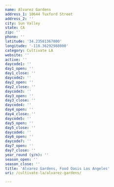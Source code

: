 ```yaml
---
name: Alvarez Gardens
address_1: 10644 Tuxford Street
address_2: ''
city: Sun Valley
state: CA
zip: ''
phone: ''
latitude: '34.23581367000'
longitude: '-118.36292988000'
category: Cultivate LA
website: ''
active: ''
daycode1: ''
day1_open: ''
day1_close: ''
daycode2: ''
day2_open: ''
day2_close: ''
daycode3: ''
day3_open: ''
day3_close: ''
daycode4: ''
day4_open: ''
day4_close: ''
daycode5: ''
day5_open: ''
day5_close: ''
daycode6: ''
day6_open: ''
daycode7: ''
day7_open: ''
day7_close: ''
year_round (y/n): ''
season_open: ''
season_close: ''
title: 'Alvarez Gardens, Food Oasis Los Angeles'
uri: /cultivate-la/alvarez-gardens/

---
```

